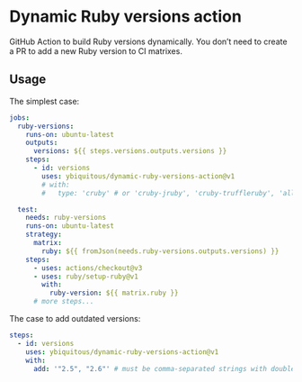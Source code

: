 # Dynamic Ruby versions action

GitHub Action to build Ruby versions dynamically. You don’t need to create a PR to add a new Ruby version to CI matrixes.

## Usage

The simplest case:

```yaml
jobs:
  ruby-versions:
    runs-on: ubuntu-latest
    outputs:
      versions: ${{ steps.versions.outputs.versions }}
    steps:
      - id: versions
        uses: ybiquitous/dynamic-ruby-versions-action@v1
        # with:
        #   type: 'cruby' # or 'cruby-jruby', 'cruby-truffleruby', 'all'

  test:
    needs: ruby-versions
    runs-on: ubuntu-latest
    strategy:
      matrix:
        ruby: ${{ fromJson(needs.ruby-versions.outputs.versions) }}
    steps:
      - uses: actions/checkout@v3
      - uses: ruby/setup-ruby@v1
        with:
          ruby-version: ${{ matrix.ruby }}
      # more steps...
```

The case to add outdated versions:

```yaml
steps:
  - id: versions
    uses: ybiquitous/dynamic-ruby-versions-action@v1
    with:
      add: '"2.5", "2.6"' # must be comma-separated strings with double quotes
```

